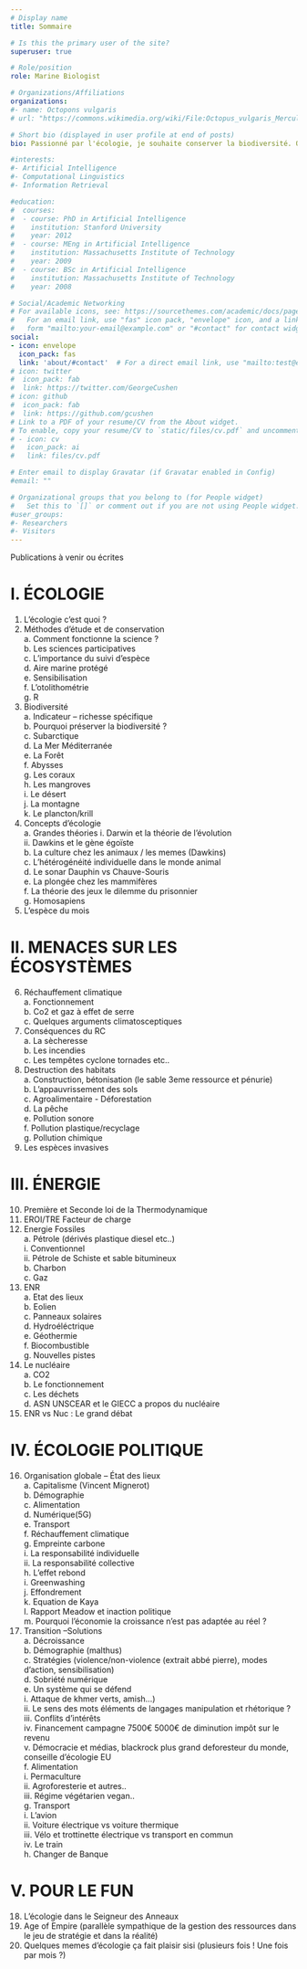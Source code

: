 ```yaml
---
# Display name
title: Sommaire

# Is this the primary user of the site?
superuser: true

# Role/position
role: Marine Biologist

# Organizations/Affiliations
organizations:
#- name: Octopons vulgaris
# url: "https://commons.wikimedia.org/wiki/File:Octopus_vulgaris_Merculiano.jpg"

# Short bio (displayed in user profile at end of posts)
bio: Passionné par l'écologie, je souhaite conserver la biodiversité. Octopons vulgaris regroupe mes sites dédiés à la vulgarisation afin de transmettre connaissances et outils permettant la conservation de la biodiversité.

#interests:
#- Artificial Intelligence
#- Computational Linguistics
#- Information Retrieval

#education:
#  courses:
#  - course: PhD in Artificial Intelligence
#    institution: Stanford University
#    year: 2012
#  - course: MEng in Artificial Intelligence
#    institution: Massachusetts Institute of Technology
#    year: 2009
#  - course: BSc in Artificial Intelligence
#    institution: Massachusetts Institute of Technology
#    year: 2008

# Social/Academic Networking
# For available icons, see: https://sourcethemes.com/academic/docs/page-builder/#icons
#   For an email link, use "fas" icon pack, "envelope" icon, and a link in the
#   form "mailto:your-email@example.com" or "#contact" for contact widget.
social:
- icon: envelope
  icon_pack: fas
  link: 'about/#contact'  # For a direct email link, use "mailto:test@example.org".
# icon: twitter
#  icon_pack: fab
#  link: https://twitter.com/GeorgeCushen
# icon: github
#  icon_pack: fab
#  link: https://github.com/gcushen
# Link to a PDF of your resume/CV from the About widget.
# To enable, copy your resume/CV to `static/files/cv.pdf` and uncomment the lines below.
# - icon: cv
#   icon_pack: ai
#   link: files/cv.pdf

# Enter email to display Gravatar (if Gravatar enabled in Config)
#email: ""

# Organizational groups that you belong to (for People widget)
#   Set this to `[]` or comment out if you are not using People widget.
#user_groups:
#- Researchers
#- Visitors
---
```


Publications à venir ou écrites


# I.	ÉCOLOGIE  
1.	L’écologie c’est quoi ?  
2.	Méthodes d’étude et de conservation  
a.	Comment fonctionne la science ?  
b.	Les sciences participatives  
c.	L’importance du suivi d’espèce  
d.	Aire marine protégé  
e.	Sensibilisation  
f.	L’otolithométrie  
g.	R  
3.	Biodiversité  
a.	Indicateur – richesse spécifique  
b.	Pourquoi préserver la biodiversité ?   
c.	Subarctique  
d.	La Mer Méditerranée  
e.	La Forêt  
f.	Abysses  
g.	Les coraux  
h.	Les mangroves  
i.	Le désert  
j.	La montagne  
k.	Le plancton/krill   
4.	Concepts d’écologie  
a.	Grandes théories 
i.	Darwin et la théorie de l’évolution  
ii.	Dawkins et le gène égoïste  
b.	La culture chez les animaux / les memes (Dawkins)  
c.	L’hétérogénéité individuelle dans le monde animal  
d.	Le sonar Dauphin vs Chauve-Souris  
e.	La plongée chez les mammifères  
f.	La théorie des jeux le dilemme du prisonnier  
g.	Homosapiens  
5.	L’espèce du mois   

# II.	MENACES SUR LES ÉCOSYSTÈMES  
6.	Réchauffement climatique  
a.	Fonctionnement  
b.	Co2 et gaz à effet de serre  
c.	Quelques arguments climatosceptiques  
7.	Conséquences du RC  
a.	La sècheresse  
b.	Les incendies  
c.	Les tempêtes cyclone tornades etc..  
8.	Destruction des habitats  
a.	Construction, bétonisation (le sable 3eme ressource et pénurie)  
b.	L’appauvrissement des sols  
c.	Agroalimentaire - Déforestation  
d.	La pêche  
e.	Pollution sonore  
f.	Pollution plastique/recyclage  
g.	Pollution chimique  
9.	Les espèces invasives  

# III.	ÉNERGIE  
10.	Première et Seconde loi de la Thermodynamique  
11.	EROI/TRE Facteur de charge  
12.	Energie Fossiles  
a.	Pétrole (dérivés plastique diesel etc..)  
i.	Conventionnel  
ii.	Pétrole de Schiste et sable bitumineux   
b.	Charbon  
c.	Gaz  
13.	ENR  
a.	Etat des lieux  
b.	Eolien  
c.	Panneaux solaires  
d.	Hydroéléctrique  
e.	Géothermie  
f.	Biocombustible  
g.	Nouvelles pistes  
14.	Le nucléaire   
a.	CO2  
b.	Le fonctionnement     
c.	Les déchets  
d.	ASN UNSCEAR et le GIECC a propos du nucléaire  
15.	ENR vs Nuc : Le grand débat  
  
# IV.	ÉCOLOGIE POLITIQUE  
16.	Organisation globale – État des lieux  
a.	Capitalisme (Vincent Mignerot)  
b.	Démographie   
c.	Alimentation  
d.	Numérique(5G)   
e.	Transport  
f.	Réchauffement climatique  
g.	Empreinte carbone   
i.	La responsabilité individuelle  
ii.	La responsabilité collective  
h.	L’effet rebond  
i.	Greenwashing    
j.	Effondrement    
k.	Equation de Kaya   
l.	Rapport Meadow et inaction politique  
m.	Pourquoi l’économie la croissance n’est pas adaptée au réel ?   
17.	Transition –Solutions  
a.	Décroissance  
b.	Démographie (malthus)  
c.	Stratégies (violence/non-violence (extrait abbé pierre), modes d’action, sensibilisation)  
d.	Sobriété numérique  
e.	Un système qui se défend   
i.	Attaque de khmer verts, amish…)   
ii.	Le sens des mots éléments de langages manipulation et rhétorique ?   
iii.	Conflits d’intérêts  
iv.	Financement campagne 7500€ 5000€ de diminution impôt sur le revenu  
v.	Démocracie et médias, blackrock plus grand deforesteur du monde, conseille d’écologie EU  
f.	Alimentation   
i.	Permaculture   
ii.	Agroforesterie et autres..  
iii.	Régime végétarien vegan..  
g.	Transport  
i.	L’avion    
ii.	Voiture électrique vs voiture thermique   
iii.	Vélo et trottinette électrique vs transport en commun   
iv.	Le train  
h.	Changer de Banque  


# V.	POUR LE FUN  
18.	L’écologie dans le Seigneur des Anneaux  
19.	Age of Empire (parallèle sympathique de la gestion des ressources dans le jeu de stratégie et dans la réalité)  
20.	Quelques memes d’écologie ça fait plaisir sisi (plusieurs fois ! Une fois par mois ?)  

